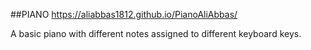 ##PIANO https://aliabbas1812.github.io/PianoAliAbbas/


A basic piano with different notes assigned to different keyboard keys.
